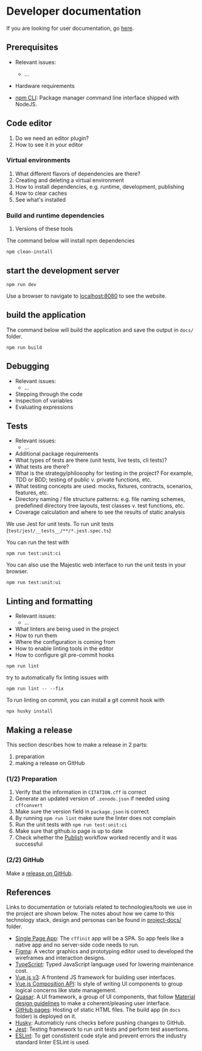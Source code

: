 # Developer documentation

If you are looking for user documentation, go [here](README.md).

## Prerequisites

- Relevant issues:
  - ...
- Hardware requirements

- [npm CLI](https://docs.npmjs.com/cli/v7): Package manager command line interface shipped with NodeJS.


## Code editor

1. Do we need an editor plugin?
1. How to see it in your editor

### Virtual environments

1. What different flavors of dependencies are there?
1. Creating and deleting a virtual environment
1. How to install dependencies, e.g. runtime, development, publishing
1. How to clear caches
1. See what's installed

### Build and runtime dependencies

1. Versions of these tools

The command below will install npm dependencies

```shell
npm clean-install
```


## start the development server

```shell
npm run dev
```

Use a browser to navigate to [localhost:8080](http://localhost:8080/) to see the website.

## build the application

The command below will build the application and save the output in `docs/` folder.

```shell
npm run build
```

## Debugging

- Relevant issues:
  - ...
- Stepping through the code
- Inspection of variables
- Evaluating expressions

## Tests

- Relevant issues:
  - ...
- Additional package requirements
- What types of tests are there (unit tests, live tests, cli tests)?
- What tests are there?
- What is the strategy/philosophy for testing in the project? For example, TDD or BDD; testing of public v. private functions, etc.
- What testing concepts are used: mocks, fixtures, contracts, scenarios, features, etc.
- Directory naming / file structure patterns: e.g. file naming schemes, predefined directory tree layouts, test classes v. test functions, etc.
- Coverage calculation and where to see the results of static analysis

We use Jest for unit tests. To run unit tests (`test/jest/__tests__/**/*.jest.spec.ts`)

You can run the test with

```shell
npm run test:unit:ci
```

You can also use the Majestic web interface to run the unit tests in your browser.

```shell
npm run test:unit:ui
```

## Linting and formatting

- Relevant issues:
  - ...
- What linters are being used in the project
- How to run them
- Where the configuration is coming from
- How to enable linting tools in the editor
- How to configure git pre-commit hooks

```shell
npm run lint
```

try to automatically fix linting issues with

```shell
npm run lint -- --fix
```

To run linting on commit, you can install a git commit hook with

```shell
npx husky install
```

## Making a release

This section describes how to make a release in 2 parts:

1. preparation
1. making a release on GitHub

### (1/2) Preparation

1. Verify that the information in `CITATION.cff` is correct
2. Generate an updated version of `.zenodo.json` if needed using `cffconvert`
3. Make sure the version field in `package.json` is correct 
4. By running `npm run lint` make sure the linter does not complain
5. Run the unit tests with `npm run test:unit:ci`
6. Make sure that github.io page is up to date
7. Check whether the [Publish](https://github.com/citation-file-format/cff-initializer-javascript/actions/workflows/publish.yml) workflow worked recently and it was successful

### (2/2) GitHub

Make a [release on GitHub](https://github.com/citation-file-format/cff-initializer-javascript/releases/new).

## References

Links to documentation or tutorials related to technologies/tools we use in the project are shown below. The notes about how we came to this technology stack, design and personas can be found in [project-docs/](project-docs/) folder.

- [Single Page App](https://en.wikipedia.org/wiki/Single-page_application): The `cffinit` app will be a SPA. So app feels like a native app and no server-side code needs to run.
- [Figma](https://www.figma.com/): A vector graphics and prototyping editor used to developed the wireframes and interaction designs.
- [TypeScript](https://www.typescriptlang.org/): Typed JavaScript language used for lowering maintenance cost.
- [Vue.js v3](https://v3.vuejs.org/): A frontend JS framework for building user interfaces.
- [Vue.js Composition API](https://v3.vuejs.org/guide/composition-api-introduction.html): Is style of writing UI components to group logical concerns like state management.
- [Quasar](https://quasar.dev/): A UI framework, a group of UI components, that follow [Material design guidelines](https://material.io/design) to make a coherent/pleasing user interface.
- [GitHub pages](https://pages.github.com/): Hosting of static HTML files. The build app (in `docs` folder) is deployed on it.
- [Husky](https://typicode.github.io/husky/#/): Automaticly runs checks before pushing changes to GitHub.
- [Jest](https://jestjs.io/): Testing framework to run unit tests and perform test assertions.
- [ESLint](https://eslint.org/): To get constistent code style and prevent errors the industry standard linter ESLint is used.
